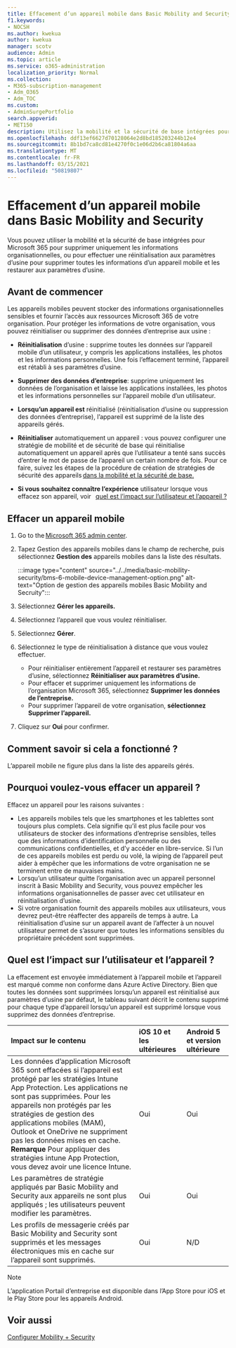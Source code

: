 ```yaml
---
title: Effacement d’un appareil mobile dans Basic Mobility and Security
f1.keywords:
- NOCSH
ms.author: kwekua
author: kwekua
manager: scotv
audience: Admin
ms.topic: article
ms.service: o365-administration
localization_priority: Normal
ms.collection:
- M365-subscription-management
- Adm_O365
- Adm_TOC
ms.custom:
- AdminSurgePortfolio
search.appverid:
- MET150
description: Utilisez la mobilité et la sécurité de base intégrées pour supprimer des informations des appareils inscrits.
ms.openlocfilehash: ddf13ef6627d70128064e2d8bd185203244b12e4
ms.sourcegitcommit: 8b1bd7ca8cd81e4270f0c1e06d2b6ca81804a6aa
ms.translationtype: MT
ms.contentlocale: fr-FR
ms.lasthandoff: 03/15/2021
ms.locfileid: "50819807"
---
```

# <a name="wipe-a-mobile-device-in-basic-mobility-and-security"></a>Effacement d’un appareil mobile dans Basic Mobility and Security

Vous pouvez utiliser la mobilité et la sécurité de base intégrées pour Microsoft 365 pour supprimer uniquement les informations organisationnelles, ou pour effectuer une réinitialisation aux paramètres d’usine pour supprimer toutes les informations d’un appareil mobile et les restaurer aux paramètres d’usine.

## <a name="before-you-begin"></a>Avant de commencer

Les appareils mobiles peuvent stocker des informations organisationnelles sensibles et fournir l’accès aux ressources Microsoft 365 de votre organisation. Pour protéger les informations de votre organisation, vous pouvez réinitialiser ou supprimer des données d’entreprise aux usine :

- **Réinitialisation** d’usine : supprime toutes les données sur l’appareil mobile d’un utilisateur, y compris les applications installées, les photos et les informations personnelles. Une fois l’effacement terminé, l’appareil est rétabli à ses paramètres d’usine.

- **Supprimer des données d’entreprise**: supprime uniquement les données de l’organisation et laisse les applications installées, les photos et les informations personnelles sur l’appareil mobile d’un utilisateur.

- **Lorsqu’un appareil est** réinitialisé (réinitialisation d’usine ou suppression des données d’entreprise), l’appareil est supprimé de la liste des appareils gérés.
    
- **Réinitialiser** automatiquement un appareil : vous pouvez configurer une stratégie de mobilité et de sécurité de base qui réinitialise automatiquement un appareil après que l’utilisateur a tenté sans succès d’entrer le mot de passe de l’appareil un certain nombre de fois. Pour ce faire, suivez les étapes de la procédure de création de stratégies de sécurité des appareils [dans la mobilité et la sécurité de base.](create-device-security-policies.md)
    
- **Si vous souhaitez connaître l’expérience** utilisateur lorsque vous effacez son appareil, voir   [quel est l’impact sur l’utilisateur et l’appareil ?](#whats-the-user-and-device-impact)

## <a name="wipe-a-mobile-device"></a>Effacer un appareil mobile

1. Go to the [Microsoft 365 admin center](https://support.microsoft.com/office/758befc4-0888-4009-9f14-0d147402fd23).

2. Tapez Gestion des appareils mobiles dans le champ de recherche, puis sélectionnez **Gestion des** appareils mobiles dans la liste des résultats.

    :::image type="content" source="../../media/basic-mobility-security/bms-6-mobile-device-management-option.png" alt-text="Option de gestion des appareils mobiles Basic Mobility and Secruity":::

3. Sélectionnez **Gérer les appareils.**

4. Sélectionnez l’appareil que vous voulez réinitialiser.

5. Sélectionnez **Gérer**.

6. Sélectionnez le type de réinitialisation à distance que vous voulez effectuer.

    - Pour réinitialiser entièrement l’appareil et restaurer ses paramètres d’usine, sélectionnez **Réinitialiser aux paramètres d’usine.**
    - Pour effacer et supprimer uniquement les informations de l’organisation Microsoft 365, sélectionnez **Supprimer les données de l’entreprise.**
    - Pour supprimer l’appareil de votre organisation, **sélectionnez Supprimer l’appareil.**

7. Cliquez sur **Oui** pour confirmer.

## <a name="how-do-i-know-it-worked"></a>Comment savoir si cela a fonctionné ?

L’appareil mobile ne figure plus dans la liste des appareils gérés.

## <a name="why-would-you-want-to-wipe-a-device"></a>Pourquoi voulez-vous effacer un appareil ?

Effacez un appareil pour les raisons suivantes :

- Les appareils mobiles tels que les smartphones et les tablettes sont toujours plus complets. Cela signifie qu’il est plus facile pour vos utilisateurs de stocker des informations d’entreprise sensibles, telles que des informations d’identification personnelle ou des communications confidentielles, et d’y accéder en libre-service. Si l’un de ces appareils mobiles est perdu ou volé, la wiping de l’appareil peut aider à empêcher que les informations de votre organisation ne se terminent entre de mauvaises mains.
- Lorsqu’un utilisateur quitte l’organisation avec un appareil personnel inscrit à Basic Mobility and Security, vous pouvez empêcher les informations organisationnelles de passer avec cet utilisateur en réinitialisation d’usine.
- Si votre organisation fournit des appareils mobiles aux utilisateurs, vous devrez peut-être réaffecter des appareils de temps à autre. La réinitialisation d’usine sur un appareil avant de l’affecter à un nouvel utilisateur permet de s’assurer que toutes les informations sensibles du propriétaire précédent sont supprimées.

## <a name="whats-the-user-and-device-impact"></a>Quel est l’impact sur l’utilisateur et l’appareil ?

La effacement est envoyée immédiatement à l’appareil mobile et l’appareil est marqué comme non conforme dans Azure Active Directory. Bien que toutes les données sont supprimées lorsqu’un appareil est réinitialisé aux paramètres d’usine par défaut, le tableau suivant décrit le contenu supprimé pour chaque type d’appareil lorsqu’un appareil est supprimé lorsque vous supprimez des données d’entreprise.

|**Impact sur le contenu**|**iOS 10 et les ultérieures**|**Android 5 et version ultérieure**|
|:-----|:-----|:-----|
|Les données d’application Microsoft 365 sont effacées si l’appareil est protégé par les stratégies Intune App Protection. Les applications ne sont pas supprimées. Pour les appareils non protégés par les stratégies de gestion des applications mobiles (MAM), Outlook et OneDrive ne suppriment pas les données mises en cache.<br/>**Remarque** Pour appliquer des stratégies intune App Protection, vous devez avoir une licence Intune.|Oui|Oui|
|Les paramètres de stratégie appliqués par Basic Mobility and Security aux appareils ne sont plus appliqués ; les utilisateurs peuvent modifier les paramètres.|Oui|Oui|
|Les profils de messagerie créés par Basic Mobility and Security sont supprimés et les messages électroniques mis en cache sur l’appareil sont supprimés.|Oui|N/D|
>[!NOTE]
>L’application Portail d’entreprise est disponible dans l’App Store pour iOS et le Play Store pour les appareils Android.

## <a name="related-topics"></a>Voir aussi

[Configurer Mobility + Security](set-up.md)
